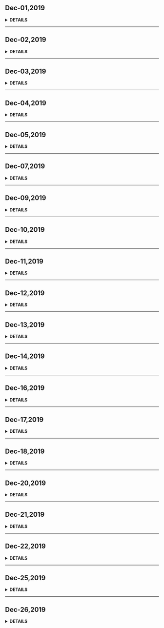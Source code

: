 
## Dec-01,2019

<details><summary><b>DETAILS</b></summary>
<p>

### The last month of 2019
> Dec 01,2019,Saturday. 
> 今天是2019年最后一个月的第一天。地点为中国国家图书馆。 

> 2018年年底的时候写了个18年的年终总结，这件事彷佛就在昨天。因为我记得那会我已经差不多坚持日更四五十天了。  
> 眨眼之间一年光景又过，细数这一年我变化了什么，干了什么，成长了什么。


### 在易诚的生活工作
> 18年5月入职易诚，19年3月底离职。离职到如今未曾停歇，也没理下思路。    

> 在易诚工作，确切的说是交通银行，作息是朝九晚五，公司环境是不联网，上班心态是墨迹难过。
> 将近一年的周而复始，并没有任何的成长。形容一下这段工作经历的话：没挑战、没乐趣。  

> 将来我可能去回顾我的整个职场生涯经历，单从今时今日来看，在这里的工作，最大的收获是体验，让我对银行的工作环境、工作效率有了某一个方面的了解。    
> 我虽然也尽职也尽责，但意义不大，项目不在乎你的代码质量，项目不在意团队的效率提升，银行不在意你怎么实现。  
> 工作环境氛围虽然让人放松、没压力，但是于个人的长久发展和技能提升显然给不了多大的帮助，不联网的开发环境甚至会让你遗忘你之前好不容易学了一点的技能。  
> 加我又是一个自律性不那么强、目标总不那么明确的一个人，闲暇时间也是在一片茫茫浩瀚书海之中左晃右荡，唯一找了点念想的就是望到了可以抄文学习的大门，直到今日热情还未散的干净。    
> 生活上好像也没有留下什么，都似随风而去了。养了一只猫，抑郁身亡。  
> 还有一些东西应该会影响着我吧，只是突然不想思考了。

### 我该干点什么
> 我好像一直在寻找，不知道找什么。  
> 我好像一直在等待着去做什么事，一种非做不可的大事，只是还不知道是什么。    
> 还有一个月的时间就要进入21世纪的另一个年代，我们讲究新年新气象、新年新计划。我怎么突然觉得这种感觉跟上一个年一样，依旧任他随风逐流而去。这样不太好啊。
</p>
</details>

---

## Dec-02,2019
<details><summary><b>DETAILS</b></summary>
<p>

### Take a day off and think about life。    
### So suddenly confused。
</p>
</details>

---
## Dec-03,2019
<details><summary><b>DETAILS</b></summary>
<p>

### 生活中总会有那么段时间，做什么也没精力，干什么也没激情，但这段时间总会过去，所以做人还是要有一个目标去，在这段难过的日子过去的时候，还能继续轻装上阵，继续朝着目标进发。

> 技术人应该都比较焦虑吧，每天不去学习一些东西就感觉好像被这个社会淘汰了。
> So，今天继续学习浏览器的工作原理，另外准备过一遍Vue的英文文档。
</p>
</details>

---

## Dec-04,2019
<details><summary><b>DETAILS</b></summary>
<p>

### Did nothing。
### HUAWEI公关牛皮，华为Github上的黑历史：https://github.com/evil-huawei/evil-huawei
</p>
</details>

---

## Dec-05,2019
<details><summary><b>DETAILS</b></summary>
<p>

#### 1. 首先来学习一下这个CSS它是如何影响首次加载时的白屏问题的。   
#### 2. 解决项目中的Bug、包括添加应用协议、Excel导出的汇总等。
#### 3. 浏览器工作原理第五章的内容有些晦涩、也或许是我没看进去吧，感觉不那么如含糊灌顶了。
</p>
</details>

---

## Dec-07,2019
<details><summary><b>DETAILS</b></summary>
<p>

> 周六跟着三哥、则睿一同喝了点酒，聊了一些人生。    
> 一股不快乐的情绪在今天弥漫，又迷茫了。
</p>
</details>

---

## Dec-09,2019
<details><summary><b>DETAILS</b></summary>
<p>

### **Daily Sentence**
#### <u>*Every man dies,not every man really lives*</u>

### **Plan**
> 这里记录我的一天，需要去留意的事。
> 浏览器中的网络--咬文嚼字。    
> 查看某招聘要求--针对其中要求开始下一个阶段的学习储备。  

> switch在京东预约人数差不多十万，我平时不是一个爱玩游戏的人，但也被这一小股的潮流心潮澎湃。    
> 突然就想找个游戏玩玩，人生如戏，最近这段时间感觉不到快乐与满足，可能玩游戏是一个不错的发泄、释放方式。
</p>
</details>

---

## Dec-10,2019
<details><summary><b>DETAILS</b></summary>
<p>

#### <u>*We still have to be fantasies, don't we?*</u>

### Plan
> 这里记录我的一天，需要去留意的事。 
> 1. 解决转账的权限问题。
> 2. 继续深入浏览器中的网络--整理成Keynote。  
> 3. Plan the next study major.

### Summary
> 修改线上一个bug(权限问题)，这个bug的修改开始、问题定位直到结束发现没有问题，有这样一个感受：    
>「 扑了半天火，发现人家那是个蜡烛， 要进行烛光晚餐用的 」。
> 新建了一个文件`daily_coding_issue`，记录一些用心去学习的小知识点。

</p>
</details>

---

## Dec-11,2019
<details><summary><b>DETAILS</b></summary>
<p>

### **Daily Sentence**
#### <u>*Have you somewhat to do tomorrow, do it today.*</u>

### Plan & Result
> 1. 浏览器HTTP2.0--Keynote. 
> 2. 掘金上一篇关于CSS的长文。
> 3. daily_coding_issue添加一个问题。

> 晚上再次过了一遍关于HTTP2.0的知识。   
> 并且做了一道Leetcode算法数组题， 突然觉得做这种题感觉非常良好，有种初高中做数学的感觉了，保持保持！
</p>
</details>

---

## Dec-12,2019
<details><summary><b>DETAILS</b></summary>
<p>

### **Daily Sentence**
#### <u>*做技术的不仅仅需要通过不断的练习来让自己牛逼，还要让别人也看到自己的牛逼，这样能很好的增大你的影响力*</u>

### Sumary
> 这里记录我的一天我需要去留意的一些事。
>
> + HTTP3.0--Keynote总结。  
> + Vue---Installation. 
> + daily_coding_issue.
</p>
</details>

---

## Dec-13,2019
<details><summary><b>DETAILS</b></summary>
<p>

### 今天换工位,白天并没有get到什么。 

</p>
</details>

---

## Dec-14,2019
<details><summary><b>DETAILS</b></summary>
<p>

### 周六，天气晴朗。    
> 我本该起床做些什么，然而总是想着所谓的终极、长远目标，而对当下的小目标产生疑惑。  
> 中午在家，跟怡兰吃了没有麻酱的火锅。本来想着学习些什么，哥们（李帅）约去吃饭，想着晚上归来有些许的可能会醉。故而提两句话。    
> 目前，我想坚持的就是Github的形式主义代码提交，以及我的周总结。

### Dec-15，周日
> 跟着三哥则睿一起聚了个小餐，晚上美滋滋的拿着则睿的Switch回家玩去了。

</p>
</details>

---

## Dec-16,2019
<details><summary><b>DETAILS</b></summary>
<p>

### 周一
> 换工位后的第一天。    
> 匆忙补了一下周总结，改了几个bug。

</p>
</details>

---

## Dec-17,2019
<details><summary><b>DETAILS</b></summary>
<p>

### 周二
> 浏览器安全。  

> 晚上拿着电脑本来要开始刷LeetCode题的，然后打开塞尔达传说以及超级玛丽就玩到了很晚。    
> 这一个晚上我已经差不多知道，我不是玩游戏的好手了，也亏当时没下手，要不也是买下吃灰了。

</p>
</details>

---

## Dec-18,2019
<details><summary><b>DETAILS</b></summary>
<p>

### 周三
> 浏览器安全。  

> 开发环境与生产环境代码的不停更新、合并。

</p>
</details>

---

## Dec-20,2019
<details><summary><b>DETAILS</b></summary>
<p>

### 周五
> 浏览器安全完毕，更新至简书、掘金、Gitbook、liugehzou.online。  

> 至此《浏览器工作原理与实践》的第一个回合打擂完毕。学完这个专栏感觉对浏览器稍微有了一点的味道，对这些知识的掌握还未融会贯通、且很好的应用到实战项目开发中去，任重道远，还需继续渗透。  

</p>
</details>

---

## Dec-21,2019
<details><summary><b>DETAILS</b></summary>
<p>

### 周六
> 羔羊带着美娟要来串门，我与aliya收拾了一下家。 
> 与好友火锅走起。  

</p>
</details>

---

## Dec-22,2019
<details><summary><b>DETAILS</b></summary>
<p>

### 周日
> 很丧在家睡了一天。    
> 酒喝多了容易上头，这个周末的流逝真是让人懊恼，申美娟的出现，一种如鲠在喉的感觉，真是使人不爽。    

> 我的最大问题是我不应该去评判别人的生活、不该去评判别人的做人。    
> 我自己都没做好什么，我去那一堆诉说，即使是为了他人生活美好、爱情美满，但毕竟不是当事人，说那两句多余。    

> 而且这个于小气同学，未曾想到突然出现在脑海里，又特么恶心了一把。  

> 就这样吧，不能再去想这件事，想到就觉得恶心。

</p>
</details>

---

## Dec-25,2019
<details><summary><b>DETAILS</b></summary>
<p>

### 周三
> 这一年马上就要过去了。    

## **Plan**
> + Node.js后台项目完善、小程序对接。   
> + 年终总结。

## 专题
> + Python学习。   
> + LeetCode刷题。  

> 人生苦短，我学Python。
</p>
</details>

---

## Dec-26,2019
<details><summary><b>DETAILS</b></summary>
<p>

### 周四
> 下午五点15分左右，去厕所摸鱼，发现公众号文章全部挂掉。    

> 今天开始学习node相关的知识。
</p>
</details>